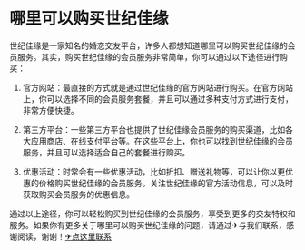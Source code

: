 # 哪里可以购买世纪佳缘

世纪佳缘是一家知名的婚恋交友平台，许多人都想知道哪里可以购买世纪佳缘的会员服务。其实，购买世纪佳缘的会员服务非常简单，你可以通过以下途径进行购买：

1. 官方网站：最直接的方式就是通过世纪佳缘的官方网站进行购买。在官方网站上，你可以选择不同的会员服务套餐，并且可以通过多种支付方式进行支付，非常方便快捷。

2. 第三方平台：一些第三方平台也提供了世纪佳缘会员服务的购买渠道，比如各大应用商店、在线支付平台等。在这些平台上，你也可以找到世纪佳缘的会员服务，并且可以选择适合自己的套餐进行购买。

3. 优惠活动：时常会有一些优惠活动，比如折扣、赠送礼物等，可以让你以更优惠的价格购买世纪佳缘的会员服务。关注世纪佳缘的官方活动信息，可以及时获取购买会员服务的优惠信息。

通过以上途径，你可以轻松购买到世纪佳缘的会员服务，享受到更多的交友特权和服务。如果你有更多关于哪里可以购买世纪佳缘的问题，请通过✈与我们联系，感谢阅读，谢谢！[✈点这里联系](https://add.k02.cc)